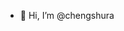 - 👋 Hi, I’m @chengshura



<!---
chengshura/chengshura is a ✨ special ✨ repository because its `README.md` (this file) appears on your GitHub profile.
You can click the Preview link to take a look at your changes.
--->
